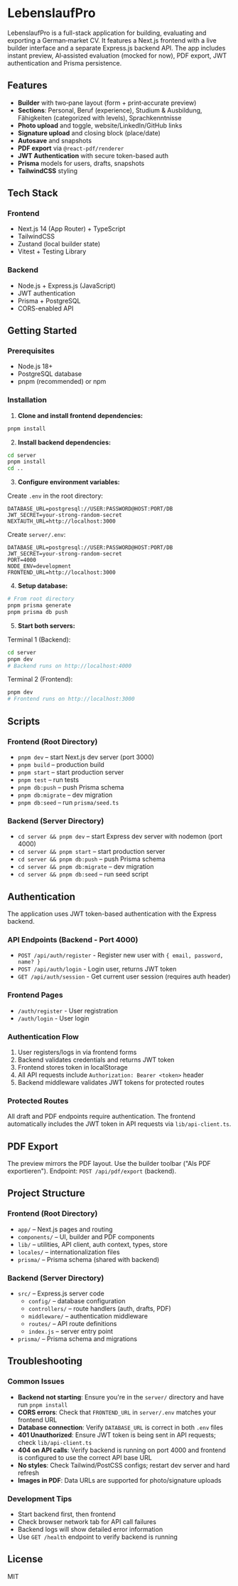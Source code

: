 # LebenslaufPro

LebenslaufPro is a full-stack application for building, evaluating and exporting a German‑market CV. It features a Next.js frontend with a live builder interface and a separate Express.js backend API. The app includes instant preview, AI‑assisted evaluation (mocked for now), PDF export, JWT authentication and Prisma persistence.

## Features

- **Builder** with two‑pane layout (form + print‑accurate preview)
- **Sections**: Personal, Beruf (experience), Studium & Ausbildung, Fähigkeiten (categorized with levels), Sprachkenntnisse
- **Photo upload** and toggle, website/LinkedIn/GitHub links
- **Signature upload** and closing block (place/date)
- **Autosave** and snapshots
- **PDF export** via `@react-pdf/renderer`
- **JWT Authentication** with secure token-based auth
- **Prisma** models for users, drafts, snapshots
- **TailwindCSS** styling

## Tech Stack

### Frontend

- Next.js 14 (App Router) + TypeScript
- TailwindCSS
- Zustand (local builder state)
- Vitest + Testing Library

### Backend

- Node.js + Express.js (JavaScript)
- JWT authentication
- Prisma + PostgreSQL
- CORS-enabled API

## Getting Started

### Prerequisites

- Node.js 18+
- PostgreSQL database
- pnpm (recommended) or npm

### Installation

1. **Clone and install frontend dependencies:**

```bash
pnpm install
```

2. **Install backend dependencies:**

```bash
cd server
pnpm install
cd ..
```

3. **Configure environment variables:**

Create `.env` in the root directory:

```
DATABASE_URL=postgresql://USER:PASSWORD@HOST:PORT/DB
JWT_SECRET=your-strong-random-secret
NEXTAUTH_URL=http://localhost:3000
```

Create `server/.env`:

```
DATABASE_URL=postgresql://USER:PASSWORD@HOST:PORT/DB
JWT_SECRET=your-strong-random-secret
PORT=4000
NODE_ENV=development
FRONTEND_URL=http://localhost:3000
```

4. **Setup database:**

```bash
# From root directory
pnpm prisma generate
pnpm prisma db push
```

5. **Start both servers:**

Terminal 1 (Backend):

```bash
cd server
pnpm dev
# Backend runs on http://localhost:4000
```

Terminal 2 (Frontend):

```bash
pnpm dev
# Frontend runs on http://localhost:3000
```

## Scripts

### Frontend (Root Directory)

- `pnpm dev` – start Next.js dev server (port 3000)
- `pnpm build` – production build
- `pnpm start` – start production server
- `pnpm test` – run tests
- `pnpm db:push` – push Prisma schema
- `pnpm db:migrate` – dev migration
- `pnpm db:seed` – run `prisma/seed.ts`

### Backend (Server Directory)

- `cd server && pnpm dev` – start Express dev server with nodemon (port 4000)
- `cd server && pnpm start` – start production server
- `cd server && pnpm db:push` – push Prisma schema
- `cd server && pnpm db:migrate` – dev migration
- `cd server && pnpm db:seed` – run seed script

## Authentication

The application uses JWT token-based authentication with the Express backend.

### API Endpoints (Backend - Port 4000)

- `POST /api/auth/register` - Register new user with `{ email, password, name? }`
- `POST /api/auth/login` - Login user, returns JWT token
- `GET /api/auth/session` - Get current user session (requires auth header)

### Frontend Pages

- `/auth/register` - User registration
- `/auth/login` - User login

### Authentication Flow

1. User registers/logs in via frontend forms
2. Backend validates credentials and returns JWT token
3. Frontend stores token in localStorage
4. All API requests include `Authorization: Bearer <token>` header
5. Backend middleware validates JWT tokens for protected routes

### Protected Routes

All draft and PDF endpoints require authentication. The frontend automatically includes the JWT token in API requests via `lib/api-client.ts`.

## PDF Export

The preview mirrors the PDF layout. Use the builder toolbar ("Als PDF exportieren"). Endpoint: `POST /api/pdf/export` (backend).

## Project Structure

### Frontend (Root Directory)

- `app/` – Next.js pages and routing
- `components/` – UI, builder and PDF components
- `lib/` – utilities, API client, auth context, types, store
- `locales/` – internationalization files
- `prisma/` – Prisma schema (shared with backend)

### Backend (Server Directory)

- `src/` – Express.js server code
  - `config/` – database configuration
  - `controllers/` – route handlers (auth, drafts, PDF)
  - `middleware/` – authentication middleware
  - `routes/` – API route definitions
  - `index.js` – server entry point
- `prisma/` – Prisma schema and migrations

## Troubleshooting

### Common Issues

- **Backend not starting**: Ensure you're in the `server/` directory and have run `pnpm install`
- **CORS errors**: Check that `FRONTEND_URL` in `server/.env` matches your frontend URL
- **Database connection**: Verify `DATABASE_URL` is correct in both `.env` files
- **401 Unauthorized**: Ensure JWT token is being sent in API requests; check `lib/api-client.ts`
- **404 on API calls**: Verify backend is running on port 4000 and frontend is configured to use the correct API base URL
- **No styles**: Check Tailwind/PostCSS configs; restart dev server and hard refresh
- **Images in PDF**: Data URLs are supported for photo/signature uploads

### Development Tips

- Start backend first, then frontend
- Check browser network tab for API call failures
- Backend logs will show detailed error information
- Use `GET /health` endpoint to verify backend is running

## License

MIT
